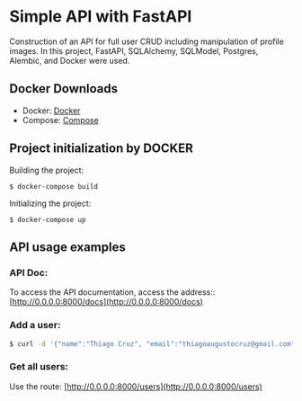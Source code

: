# Simple API with FastAPI

Construction of an API for full user CRUD including manipulation of profile images. In this project, FastAPI, SQLAlchemy, SQLModel, Postgres, Alembic, and Docker were used.

## Docker Downloads

- Docker: [Docker](https://docs.docker.com/get-docker/)
- Compose: [Compose](https://docs.docker.com/compose/install/)

## Project initialization by DOCKER

Building the project:
```
$ docker-compose build
```

Initializing the project:
```
$ docker-compose up
```

## API usage examples

### API Doc:
To access the API documentation, access the address:: [http://0.0.0.0:8000/docs](http://0.0.0.0:8000/docs)

### Add a user:

```sh
$ curl -d '{"name":"Thiago Cruz", "email":"thiagoaugustocruz@gmail.com"}' -H "Content-Type: application/json" -X POST http://0.0.0.0:8000/users
```

### Get all users:
Use the route: [http://0.0.0.0:8000/users](http://0.0.0.0:8000/users)
